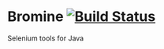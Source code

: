 # Bromine [![Build Status](https://travis-ci.org/Thibstars/Bromine.svg)](https://travis-ci.org/Thibstars/Bromine)
Selenium tools for Java
